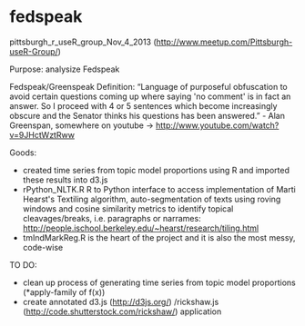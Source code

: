 fedspeak
========

pittsburgh_r_useR_group_Nov_4_2013 (http://www.meetup.com/Pittsburgh-useR-Group/)

Purpose: analysize Fedspeak

Fedspeak/Greenspeak Definition: 
	“Language of purposeful obfuscation to avoid certain questions coming up where saying 'no comment' is in 
 	 fact an answer. So I proceed with 4 or 5 sentences which become increasingly obscure and the Senator 
	 thinks his questions has been answered.” 
                  - Alan Greenspan, somewhere on youtube -> http://www.youtube.com/watch?v=9JHctWztRww
                  
Goods: 

 * created time series from topic model proportions using R and imported these results into d3.js
 * rPython_NLTK.R R to Python interface to access implementation of Marti Hearst's Textiling algorithm, auto-segmentation of texts using roving windows and cosine similarity metrics to identify topical cleavages/breaks, i.e. paragraphs or narrames: http://people.ischool.berkeley.edu/~hearst/research/tiling.html
 * tmIndMarkReg.R is the heart of the project and it is also the most messy, code-wise
 

TO DO: 

 * clean up process of generating time series from topic model proportions (*apply-family of f(x))
 * create annotated d3.js (http://d3js.org/) /rickshaw.js (http://code.shutterstock.com/rickshaw/) application
